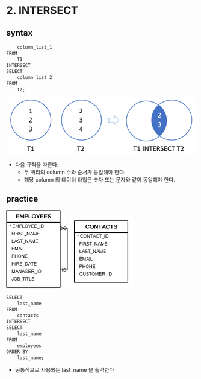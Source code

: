 # 2. INTERSECT
## syntax
```SELECT
    column_list_1
FROM
    T1
INTERSECT 
SELECT
    column_list_2
FROM
    T2;
```
![img.png](../../images_join/intersect.png)
- 다음 규칙을 따른다.
  - 두 쿼리의 column 수와 순서가 동일해야 한다.
  - 해당 column 의 데이터 타입은 숫자 또는 문자와 같이 동일해야 한다.

  
## practice
![employees.png](..%2F..%2Fimages_erd%2Femployees.png)
![contacts.png](..%2F..%2Fimages_erd%2Fcontacts.png)

```oracle-sql
SELECT
    last_name
FROM
    contacts
INTERSECT 
SELECT
    last_name
FROM
    employees
ORDER BY
    last_name;
```
- 공통적으로 사용되는 last_name 을 출력한다



